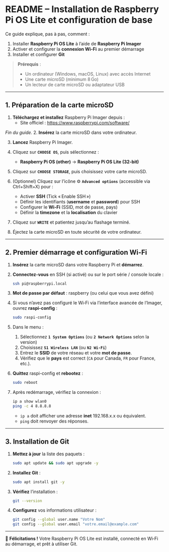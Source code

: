 # README – Installation de Raspberry Pi OS Lite et configuration de base

Ce guide explique, pas à pas, comment :

1. Installer **Raspberry Pi OS Lite** à l’aide de **Raspberry Pi Imager**
2. Activer et configurer la **connexion Wi-Fi** au premier démarrage
3. Installer et configurer **Git**

> **Prérequis** :
> - Un ordinateur (Windows, macOS, Linux) avec accès Internet
> - Une carte microSD (minimum 8 Go)
> - Un lecteur de carte microSD ou adaptateur USB

---

## 1. Préparation de la carte microSD

1. **Téléchargez et installez** Raspberry Pi Imager depuis :
   - Site officiel : https://www.raspberrypi.com/software/

*Fin du guide.*
2. **Insérez** la carte microSD dans votre ordinateur.

3. **Lancez** Raspberry Pi Imager.

4. Cliquez sur **`CHOOSE OS`**, puis sélectionnez :
   - **Raspberry Pi OS (other)** → **Raspberry Pi OS Lite (32-bit)**

5. Cliquez sur **`CHOOSE STORAGE`**, puis choisissez votre carte microSD.

6. (Optionnel) Cliquez sur l’icône ⚙️ **`Advanced options`** (accessible via Ctrl+Shift+X) pour :
   - Activer **SSH** (Tick « Enable SSH »)
   - Définir les identifiants (**username** et **password**) pour SSH
   - Configurer le **Wi-Fi** (SSID, mot de passe, pays)
   - Définir la **timezone** et la **localisation** du clavier

7. Cliquez sur **`WRITE`** et patientez jusqu’au flashage terminé.

8. Éjectez la carte microSD en toute sécurité de votre ordinateur.

---

## 2. Premier démarrage et configuration Wi-Fi

1. **Insérez** la carte microSD dans votre Raspberry Pi et **démarrez**.

2. **Connectez-vous** en SSH (si activé) ou sur le port série / console locale :

   ```bash
   ssh pi@raspberrypi.local
   ```

3. **Mot de passe par défaut** : raspberry (ou celui que vous avez défini)

4. Si vous n’avez pas configuré le Wi‑Fi via l’interface avancée de l’Imager, ouvrez **raspi-config** :

   ```bash
   sudo raspi-config
   ```

5. Dans le menu :
   1. Sélectionnez **`1 System Options`** (ou **`2 Network Options`** selon la version)
   2. Choisissez **`S1 Wireless LAN`** (ou **`N2 Wi-Fi`**)
   3. Entrez le **SSID** de votre réseau et votre **mot de passe**.
   4. Vérifiez que le **pays** est correct (`CA` pour Canada, `FR` pour France, etc.).

6. **Quittez** raspi-config et **rebootez** :

   ```bash
   sudo reboot
   ```

7. Après redémarrage, vérifiez la connexion :

   ```bash
   ip a show wlan0
   ping -c 4 8.8.8.8
   ```

   - `ip a` doit afficher une adresse **inet** 192.168.x.x ou équivalent.
   - `ping` doit renvoyer des réponses.

---

## 3. Installation de Git

1. **Mettez à jour** la liste des paquets :

   ```bash
   sudo apt update && sudo apt upgrade -y
   ```

2. **Installez Git** :

   ```bash
   sudo apt install git -y
   ```

3. **Vérifiez** l’installation :

   ```bash
   git --version
   ```

4. **Configurez** vos informations utilisateur :

   ```bash
   git config --global user.name "Votre Nom"
   git config --global user.email "votre.email@example.com"
   ```

---

🎉 **Félicitations !** Votre Raspberry Pi OS Lite est installé, connecté en Wi‑Fi au démarrage, et prêt à utiliser Git.


